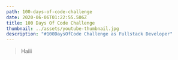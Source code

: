 ```yaml
---
path: 100-days-of-code-challenge
date: 2020-06-06T01:22:55.506Z
title: 100 Days Of Code Challenge
thumbnail: ../assets/youtube-thumbnail.jpg
description: "#100DaysOfCode Challenge as Fullstack Developer"
---
```

> Haiii